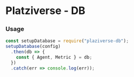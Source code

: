 # Platziverse - DB

### Usage

```js
const setupDatabase = require("plaziverse-db");
setupDatabase(config)
  .then(db => {
    const { Agent, Metric } = db;
  })
  .catch(err => console.log(err));
```
